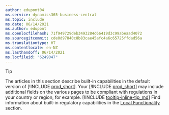 ```yaml
---
author: edupont04
ms.service: dynamics365-business-central
ms.topic: include
ms.date: 06/14/2021
ms.author: edupont
ms.openlocfilehash: 71f949729deb3493284d66419d3c99abeaad4072
ms.sourcegitcommit: cde0d97840c8b83cae45afc4a6c65725ffdad56a
ms.translationtype: HT
ms.contentlocale: en-NZ
ms.lasthandoff: 06/14/2021
ms.locfileid: "6249047"
---
```

> [!TIP]
> The articles in this section describe built-in capabilities in the default version of [!INCLUDE [prod_short](prod_short.md)]. Your [!INCLUDE [prod_short](prod_short.md)] may include additional fields on the various pages to be compliant with regulations in your country or region, for example. [!INCLUDE [tooltip-inline-tip_md](tooltip-inline-tip_md.md)] Find information about built-in regulatory capabilities in the [Local Functionality](../about-localization.md) section.